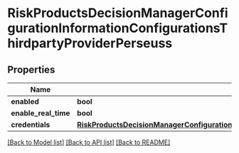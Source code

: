 # RiskProductsDecisionManagerConfigurationInformationConfigurationsThirdpartyProviderPerseuss

## Properties
Name | Type | Description | Notes
------------ | ------------- | ------------- | -------------
**enabled** | **bool** |  | [optional] 
**enable_real_time** | **bool** |  | [optional] 
**credentials** | [**RiskProductsDecisionManagerConfigurationInformationConfigurationsThirdpartyProviderAccurintCredentials**](RiskProductsDecisionManagerConfigurationInformationConfigurationsThirdpartyProviderAccurintCredentials.md) |  | [optional] 

[[Back to Model list]](../README.md#documentation-for-models) [[Back to API list]](../README.md#documentation-for-api-endpoints) [[Back to README]](../README.md)


